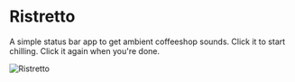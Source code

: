 Ristretto
=========

A simple status bar app to get ambient coffeeshop sounds. Click it to start chilling. Click it again when you're done.

![Ristretto](https://dl.dropboxusercontent.com/u/144234624/ristretto.png)

